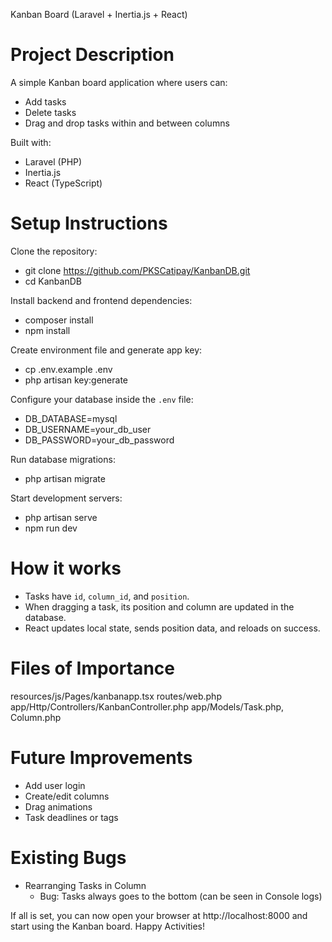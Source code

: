 Kanban Board (Laravel + Inertia.js + React)

Project Description
==========================
A simple Kanban board application where users can:
- Add tasks
- Delete tasks
- Drag and drop tasks within and between columns

Built with:
- Laravel (PHP)
- Inertia.js
- React (TypeScript)

Setup Instructions
==========================

Clone the repository:
- git clone https://github.com/PKSCatipay/KanbanDB.git
- cd KanbanDB

Install backend and frontend dependencies:
- composer install
- npm install

Create environment file and generate app key:
- cp .env.example .env
- php artisan key:generate

Configure your database inside the `.env` file:
- DB_DATABASE=mysql
- DB_USERNAME=your_db_user
- DB_PASSWORD=your_db_password

Run database migrations:
- php artisan migrate

Start development servers:
- php artisan serve
- npm run dev

How it works
==========================
- Tasks have `id`, `column_id`, and `position`.
- When dragging a task, its position and column are updated in the database.
- React updates local state, sends position data, and reloads on success.

Files of Importance
==========================
resources/js/Pages/kanbanapp.tsx
routes/web.php  
app/Http/Controllers/KanbanController.php
app/Models/Task.php, Column.php

Future Improvements
==========================
- Add user login
- Create/edit columns
- Drag animations
- Task deadlines or tags

Existing Bugs
==========================
- Rearranging Tasks in Column
  - Bug: Tasks always goes to the bottom (can be seen in Console logs)

If all is set, you can now open your browser at http://localhost:8000 and start using the Kanban board.
Happy Activities!
